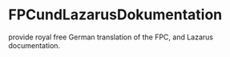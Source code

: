 # FPCundLazarusDokumentation
provide royal free German translation of the FPC, and Lazarus documentation.
